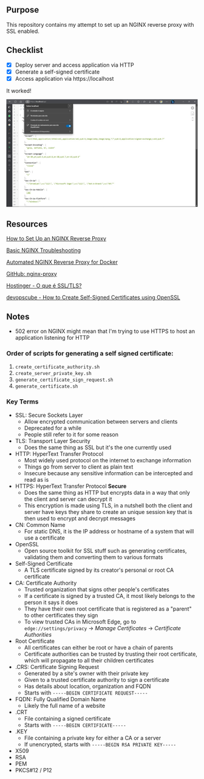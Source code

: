 ## Purpose

This repository contains my attempt to set up an NGINX reverse proxy with SSL enabled.

## Checklist
- [X] Deploy server and access application via HTTP
- [X] Generate a self-signed certificate
- [X] Access application via https://localhost

It worked!

![](docs/success.jpg)

## Resources

[How to Set Up an NGINX Reverse Proxy](https://www.youtube.com/watch?v=B62QSbPhh1s&ab_channel=Linode)

[Basic NGINX Troubleshooting](https://docs.rackspace.com/support/how-to/basic-nginx-troubleshooting/)

[Automated NGINX Reverse Proxy for Docker](http://jasonwilder.com/blog/2014/03/25/automated-nginx-reverse-proxy-for-docker/)

[GitHub: nginx-proxy](https://github.com/nginx-proxy/nginx-proxy)

[Hostinger - O que é SSL/TLS?](https://www.hostinger.com.br/tutoriais/o-que-e-ssl-tls-https)

[devopscube - How to Create Self-Signed Certificates using OpenSSL](https://devopscube.com/create-self-signed-certificates-openssl/)

## Notes

- 502 error on NGINX might mean that I'm trying to use HTTPS to host an application listening for HTTP

### Order of scripts for generating a self signed certificate:
1. `create_certificate_authority.sh`
2. `create_server_private_key.sh`
3. `generate_certificate_sign_request.sh`
4. `generate_certificate.sh`

### Key Terms
- SSL: Secure Sockets Layer
  - Allow encrypted communication between servers and clients
  - Deprecated for a while
  - People still refer to it for some reason
- TLS: Transport Layer Security
  - Does the same thing as SSL but it's the one currently used
- HTTP: HyperText Transfer Protocol
  - Most widely used protocol on the internet to exchange information
  - Things go from server to client as plain text
  - Insecure because any sensitive information can be intercepted and read as is
- HTTPS: HyperText Transfer Protocol **Secure**
  - Does the same thing as HTTP but encrypts data in a way that only the client and server can decrypt it
  - This encryption is made using TLS, in a nutshell both the client and server have keys they share to create an unique session key that is then used to encrypt and decrypt messages
- CN: Common Name
  - For static DNS, it is the IP address or hostname of a system that will use a certificate
- OpenSSL
  - Open source toolkit for SSL stuff such as generating certificates, validating them and converting them to various formats
- Self-Signed Certificate
  - A TLS certificate signed by its creator's personal or root CA certificate
- CA: Certificate Authority
  - Trusted organization that signs other people's certificates
  - If a certificate is signed by a trusted CA, it most likely belongs to the person it says it does
  - They have their own root certificate that is registered as a "parent" to other certificates they sign
  - To view trusted CAs in Microsoft Edge, go to `edge://settings/privacy` -> *Manage Certificates* -> *Certificate Authorities*
- Root Certificate
  - All certificates can either be root or have a chain of parents
  - Certificate authorities can be trusted by trusting their root certificate, which will propagate to all their children certificates
- .CRS: Certificate Signing Request
  - Generated by a site's owner with their private key
  - Given to a trusted certificate authority to sign a certificate
  - Has details about location, organization and FQDN
  - Starts with `-----BEGIN CERTIFICATE REQUEST-----`
- FQDN: Fully Qualified Domain Name
  - Likely the full name of a website
- .CRT
  - File containing a signed certificate
  - Starts with `-----BEGIN CERTIFICATE-----`
- .KEY
  - File containing a private key for either a CA or a server
  - If unencrypted, starts with `-----BEGIN RSA PRIVATE KEY-----`
- X509
- RSA
- PEM
- PKCS#12 / P12